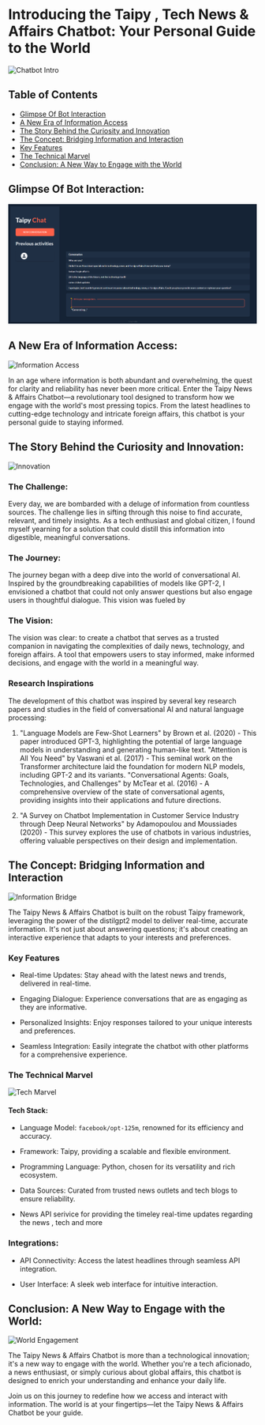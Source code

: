# Introducing the Taipy , Tech  News & Affairs Chatbot: Your Personal Guide to the World

![Chatbot Intro](https://media.giphy.com/media/3o7TKGAJ7CLp95cNI4/giphy.gif)

## Table of Contents
- [Glimpse Of Bot Interaction](#glimpse-of-bot-interaction)
- [A New Era of Information Access](#a-new-era-of-information-access)
- [The Story Behind the Curiosity and Innovation](#the-story-behind-the-curiosity-and-innovation)
- [The Concept: Bridging Information and Interaction](#the-concept-bridging-information-and-interaction)
- [Key Features](#key-features)
- [The Technical Marvel](#the-technical-marvel)
- [Conclusion: A New Way to Engage with the World](#conclusion-a-new-way-to-engage-with-the-world)

## Glimpse Of Bot Interaction:

![alt text](image.png)

## A New Era of Information Access:

![Information Access](https://media.giphy.com/media/3o7TKSjRrfIPjeiVyE/giphy.gif)

In an age where information is both abundant and overwhelming, the quest for clarity and reliability has never been more critical. Enter the Taipy News & Affairs Chatbot—a revolutionary tool designed to transform how we engage with the world's most pressing topics. From the latest headlines to cutting-edge technology and intricate foreign affairs, this chatbot is your personal guide to staying informed.

## The Story Behind the Curiosity and Innovation:

![Innovation](https://media.giphy.com/media/26uf5YvN8Td27IrFm/giphy.gif)

### The Challenge:

Every day, we are bombarded with a deluge of information from countless sources. The challenge lies in sifting through this noise to find accurate, relevant, and timely insights. As a tech enthusiast and global citizen, I found myself yearning for a solution that could distill this information into digestible, meaningful conversations.

### The Journey:

The journey began with a deep dive into the world of conversational AI. Inspired by the groundbreaking capabilities of models like GPT-2, I envisioned a chatbot that could not only answer questions but also engage users in thoughtful dialogue. This vision was fueled by  

### The Vision:

The vision was clear: to create a chatbot that serves as a trusted companion in navigating the complexities of daily news, technology, and foreign affairs. A tool that empowers users to stay informed, make informed decisions, and engage with the world in a meaningful way.

### Research Inspirations

The development of this chatbot was inspired by several key research papers and studies in the field of conversational AI and natural language processing:

1. "Language Models are Few-Shot Learners" by Brown et al. (2020) - This paper introduced GPT-3, highlighting the potential of large language models in understanding and generating human-like text.
"Attention is All You Need" by Vaswani et al. (2017) - This seminal work on the Transformer architecture laid the foundation for modern NLP models, including GPT-2 and its variants.
"Conversational Agents: Goals, Technologies, and Challenges" by McTear et al. (2016) - A comprehensive overview of the state of conversational agents, providing insights into their applications and future directions.

2. "A Survey on Chatbot Implementation in Customer Service Industry through Deep Neural Networks" by Adamopoulou and Moussiades (2020) - This survey explores the use of chatbots in various industries, offering valuable perspectives on their design and implementation.

## The Concept: Bridging Information and Interaction

![Information Bridge](https://media.giphy.com/media/l0IylOPCNkiqOgMyA/giphy.gif)

The Taipy News & Affairs Chatbot is built on the robust Taipy framework, leveraging the power of the distilgpt2 model to deliver real-time, accurate information. It's not just about answering questions; it's about creating an interactive experience that adapts to your interests and preferences.

### Key Features

- Real-time Updates: Stay ahead with the latest news and trends, delivered in real-time.

- Engaging Dialogue: Experience conversations that are as engaging as they are informative.

- Personalized Insights: Enjoy responses tailored to your unique interests and preferences.

- Seamless Integration: Easily integrate the chatbot with other platforms for a comprehensive experience.

### The Technical Marvel

![Tech Marvel](https://media.giphy.com/media/3oKIPEqDGUULpEU0aQ/giphy.gif)

#### Tech Stack:

- Language Model: `facebook/opt-125m`, renowned for its efficiency and accuracy.

- Framework: Taipy, providing a scalable and flexible environment.

- Programming Language: Python, chosen for its versatility and rich ecosystem.

- Data Sources: Curated from trusted news outlets and tech blogs to ensure reliability.

- News API serivice for providing the timeley real-time updates regarding the news , tech and more 

### Integrations:

- API Connectivity: Access the latest headlines through seamless API integration.

- User Interface: A sleek web interface for intuitive interaction.

## Conclusion: A New Way to Engage with the World:      

![World Engagement](https://media.giphy.com/media/3o7TKMt1VVNkHV2PaE/giphy.gif)

The Taipy News & Affairs Chatbot is more than a technological innovation; it's a new way to engage with the world. Whether you're a tech aficionado, a news enthusiast, or simply curious about global affairs, this chatbot is designed to enrich your understanding and enhance your daily life.

Join us on this journey to redefine how we access and interact with information. The world is at your fingertips—let the Taipy News & Affairs Chatbot be your guide.
